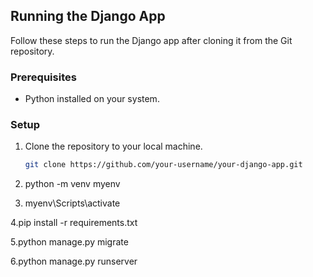 ## Running the Django App

Follow these steps to run the Django app after cloning it from the Git repository.

### Prerequisites

- Python installed on your system.

### Setup

1. Clone the repository to your local machine.

   ```bash
   git clone https://github.com/your-username/your-django-app.git

2. python -m venv myenv

3. myenv\Scripts\activate

4.pip install -r requirements.txt

5.python manage.py migrate

6.python manage.py runserver
